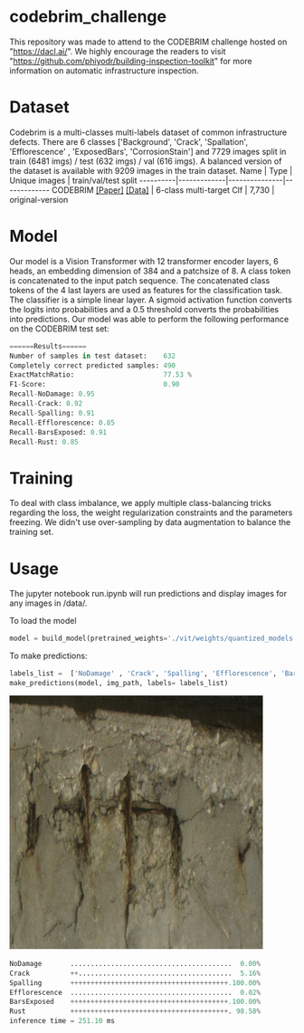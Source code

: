 # codebrim_challenge
This repository was made to attend to the CODEBRIM challenge hosted on "https://dacl.ai/". We highly encourage the readers to visit "https://github.com/phiyodr/building-inspection-toolkit" for more information on automatic infrastructure inspection. 

# Dataset
Codebrim is a multi-classes multi-labels dataset of common infrastructure defects. There are 6 classes ['Background', 'Crack', 'Spallation', 
'Efflorescence' , 'ExposedBars', 'CorrosionStain'] and 7729 images split in train (6481 imgs) / test (632 imgs) / val (616 imgs). 
A balanced version of the dataset is available with 9209 images in the train dataset. 
Name      | Type        | Unique images | train/val/test split
----------|-------------|---------------|-------------
CODEBRIM [[Paper]](https://openaccess.thecvf.com/content_CVPR_2019/html/Mundt_Meta-Learning_Convolutional_Neural_Architectures_for_Multi-Target_Concrete_Defect_Classification_With_CVPR_2019_paper.html) [[Data]](https://zenodo.org/record/2620293#.YO8rj3UzZH4) | 6-class multi-target Clf  | 7,730 | original-version

# Model
Our model is a Vision Transformer with 12 transformer encoder layers, 6 heads, an embedding dimension of 384 and a patchsize of 8. 
A class token is concatenated to the input patch sequence. The concatenated class tokens of the 4 last layers are used as features for the classification task.
The classifier is a simple linear layer. A sigmoid activation function converts the logits into probabilities and a 0.5 threshold converts the probabilities into predictions.
Our model was able to perform the following performance on the CODEBRIM test set:
```python
======Results======
Number of samples in test dataset:    632
Completely correct predicted samples: 490
ExactMatchRatio:                      77.53 %
F1-Score:                             0.90
Recall-NoDamage: 0.95
Recall-Crack: 0.92
Recall-Spalling: 0.91
Recall-Efflorescence: 0.85
Recall-BarsExposed: 0.91
Recall-Rust: 0.85
```

# Training
To deal with class imbalance, we apply multiple class-balancing tricks regarding the loss, the weight regularization constraints and the parameters freezing. 
We didn't use over-sampling by data augmentation to balance the training set.

# Usage
The jupyter notebook run.ipynb will run predictions and display images for any images in /data/.

To load the model
```python
model = build_model(pretrained_weights='./vit/weights/quantized_models.pth', img_size=224, num_cls=6, quantized=True)
```

To make predictions:
```python
labels_list =  ['NoDamage' , 'Crack', 'Spalling', 'Efflorescence', 'BarsExposed', 'Rust']
make_predictions(model, img_path, labels= labels_list)
```
![My Image](codebrim_ex_img.png)

```python
NoDamage       ........................................  0.00% 
Crack          ++......................................  5.16% 
Spalling       +++++++++++++++++++++++++++++++++++++++.100.00% 
Efflorescence  ........................................  0.02% 
BarsExposed    +++++++++++++++++++++++++++++++++++++++.100.00% 
Rust           +++++++++++++++++++++++++++++++++++++++. 98.58% 
inference time = 251.10 ms
```
  

